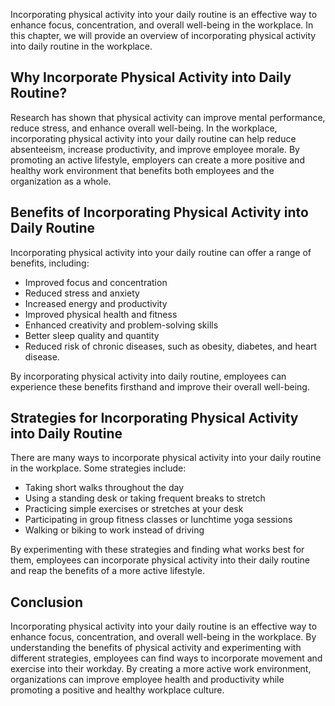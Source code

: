 
Incorporating physical activity into your daily routine is an effective way to enhance focus, concentration, and overall well-being in the workplace. In this chapter, we will provide an overview of incorporating physical activity into daily routine in the workplace.

## Why Incorporate Physical Activity into Daily Routine?

Research has shown that physical activity can improve mental performance, reduce stress, and enhance overall well-being. In the workplace, incorporating physical activity into your daily routine can help reduce absenteeism, increase productivity, and improve employee morale. By promoting an active lifestyle, employers can create a more positive and healthy work environment that benefits both employees and the organization as a whole.

## Benefits of Incorporating Physical Activity into Daily Routine

Incorporating physical activity into your daily routine can offer a range of benefits, including:

- Improved focus and concentration
- Reduced stress and anxiety
- Increased energy and productivity
- Improved physical health and fitness
- Enhanced creativity and problem-solving skills
- Better sleep quality and quantity
- Reduced risk of chronic diseases, such as obesity, diabetes, and heart disease.

By incorporating physical activity into daily routine, employees can experience these benefits firsthand and improve their overall well-being.

## Strategies for Incorporating Physical Activity into Daily Routine

There are many ways to incorporate physical activity into your daily routine in the workplace. Some strategies include:

- Taking short walks throughout the day
- Using a standing desk or taking frequent breaks to stretch
- Practicing simple exercises or stretches at your desk
- Participating in group fitness classes or lunchtime yoga sessions
- Walking or biking to work instead of driving

By experimenting with these strategies and finding what works best for them, employees can incorporate physical activity into their daily routine and reap the benefits of a more active lifestyle.

## Conclusion

Incorporating physical activity into your daily routine is an effective way to enhance focus, concentration, and overall well-being in the workplace. By understanding the benefits of physical activity and experimenting with different strategies, employees can find ways to incorporate movement and exercise into their workday. By creating a more active work environment, organizations can improve employee health and productivity while promoting a positive and healthy workplace culture.
